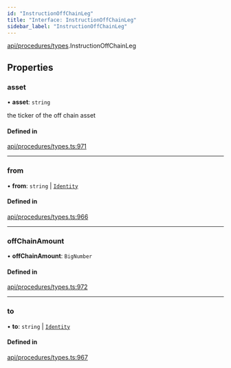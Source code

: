```yaml
---
id: "InstructionOffChainLeg"
title: "Interface: InstructionOffChainLeg"
sidebar_label: "InstructionOffChainLeg"
---
```


[api/procedures/types](../../../../../modules/API/Procedures/Types/Types.md).InstructionOffChainLeg

## Properties

### asset

• **asset**: `string`

the ticker of the off chain asset

#### Defined in

[api/procedures/types.ts:971](https://github.com/PolymeshAssociation/polymesh-sdk/blob/8a9e72221/src/api/procedures/types.ts#L971)

___

### from

• **from**: `string` \| [`Identity`](../../../../../classes/API/Entities/Identity/Identity.md)

#### Defined in

[api/procedures/types.ts:966](https://github.com/PolymeshAssociation/polymesh-sdk/blob/8a9e72221/src/api/procedures/types.ts#L966)

___

### offChainAmount

• **offChainAmount**: `BigNumber`

#### Defined in

[api/procedures/types.ts:972](https://github.com/PolymeshAssociation/polymesh-sdk/blob/8a9e72221/src/api/procedures/types.ts#L972)

___

### to

• **to**: `string` \| [`Identity`](../../../../../classes/API/Entities/Identity/Identity.md)

#### Defined in

[api/procedures/types.ts:967](https://github.com/PolymeshAssociation/polymesh-sdk/blob/8a9e72221/src/api/procedures/types.ts#L967)
